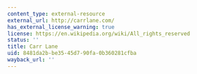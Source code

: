 ```yaml
---
content_type: external-resource
external_url: http://carrlane.com/
has_external_license_warning: true
license: https://en.wikipedia.org/wiki/All_rights_reserved
status: ''
title: Carr Lane
uid: 8481da2b-be35-45d7-90fa-0b360281cfba
wayback_url: ''
---
```

